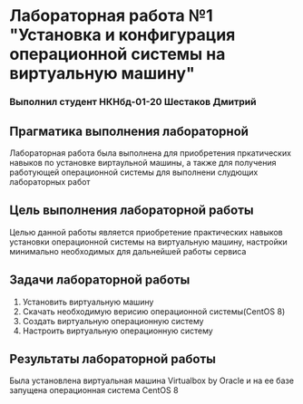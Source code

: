 # Лабораторная работа №1 "Установка и конфигурация операционной системы на виртуальную машину"
### Выполнил студент НКНбд-01-20 Шестаков Дмитрий

## Прагматика выполнения лабораторной
Лабораторная работа была выполнена для приобретения пркатических навыков по установке виртаульной машины, а также для получения работующей операционной системы для выполнени слудющих лабораторных работ

## Цель выполнения лабораторной работы
Целью данной работы является приобретение практических навыков установки операционной системы на виртуальную машину, настройки минимально необходимых для дальнейшей работы сервиса

## Задачи лабораторной работы
1. Установить виртуальную машину
2. Скачать необходимую верисию операционной системы(CentOS 8)
3. Создать  виртуальную операционную систему
4. Настроить виртуальную операционную систему

## Результаты лабораторной работы

Была установлена виртуальная машина Virtualbox by Oracle и на ее базе запущена операционная система CentOS 8
